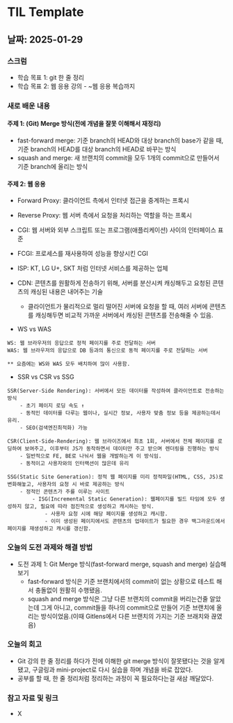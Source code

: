 # TIL Template

## 날짜: 2025-01-29

### 스크럼
- 학습 목표 1: git 한 줄 정리
- 학습 목표 2: 웹 응용 강의 - ~웹 응용 복습까지

### 새로 배운 내용
#### 주제 1: (Git) Merge 방식(전에 개념을 잘못 이해해서 재정리)
- fast-forward merge: 기준 branch의 HEAD와 대상 branch의 base가 같을 때, 기준 branch의 HEAD를 대상 branch의 HEAD로 바꾸는 방식
- squash and merge: 새 브랜치의 commit을 모두 1개의 commit으로 만들어서 기준 branch에 올리는 방식

#### 주제 2: 웹 응용
- Forward Proxy: 클라이언트 측에서 인터넷 접근을 중계하는 프록시
- Reverse Proxy: 웹 서버 측에서 요청을 처리하는 역할을 하는 프록시
- CGI: 웹 서버와 외부 스크립트 또는 프로그램(애플리케이션) 사이의 인터페이스 표준
- FCGI: 프로세스를 재사용하여 성능을 향상시킨 CGI
- ISP: KT, LG U+, SKT 처럼 인터넷 서비스를 제공하는 업체
- CDN: 콘텐츠를 원활하게 전송하기 위해, 서버를 분산시켜 캐싱해두고 요청된 콘텐츠의 캐싱된 내용은 내어주는 기술
	- 클라이언트가 물리적으로 멀리 떨어진 서버에 요청을 할 때, 여러 서버에 콘텐츠를 캐싱해두면 비교적 가까운 서버에서 캐싱된 콘텐츠를 전송해줄 수 있음.

- WS vs WAS
```
WS: 웹 브라우저의 응답으로 정적 페이지를 주로 전달하는 서버
WAS: 웹 브라우저의 응답으로 DB 등과의 통신으로 동적 페이지를 주로 전달하는 서버

** 요즘에는 WS와 WAS 모두 배치하여 많이 사용함.
```

- SSR vs CSR vs SSG
```
SSR(Server-Side Rendering): 서버에서 모든 데이터를 작성하여 클라이언트로 전송하는 방식
	- 초기 페이지 로딩 속도 ↑
	- 동적인 데이터를 다루는 웹이나, 실시간 정보, 사용자 맞춤 정보 등을 제공하는데서 유리.
	- SEO(검색엔진최적화) 가능

CSR(Client-Side-Rendering): 웹 브라이즈에서 최초 1회, 서버에서 전체 페이지를 로딩하여 보여주고, 이후부터 JS가 동작하면서 데이터만 주고 받으며 렌더링을 진행하는 방식
	- 일반적으로 FE, BE로 나눠서 웹을 개발하는게 이 방식임.
	- 동적이고 사용자와의 인터랙션이 많은데 유리

SSG(Static Site Generation): 정적 웹 페이지를 미리 정적파일(HTML, CSS, JS)로 변화해놓고, 사용자의 요청 시 바로 제공하는 방식
	- 정적인 콘텐츠가 주를 이루는 사이트
		- ISG(Incremental Static Generation): 웹페이지를 빌드 타임에 모두 생성하지 않고, 필요에 따라 점진적으로 생성하고 캐시하는 방식.
			- 사용자 요청 시에 해당 페이지를 생성하고 캐시함.
			- 이미 생성된 페이지에서도 콘텐츠의 업데이트가 필요한 경우 백그라운드에서 페이지를 재생성하고 캐시를 갱신함.
```

### 오늘의 도전 과제와 해결 방법
- 도전 과제 1: Git Merge 방식(fast-forward merge, squash and merge) 실습해보기
    - fast-forward 방식은 기준 브랜치에서의 commit이 없는 상황으로 테스트 해서 충돌없이 원활히 수행됐음.
    - squash and merge 방식은 그냥 다른 브랜치의 commit을 버리는건줄 알았는데 그게 아니고, commit들을 하나의 commit으로 만들어 기준 브랜치에 올리는 방식이었음.(이때 Gitlens에서 다른 브랜치의 가지는 기준 브래치와 끊였음)

### 오늘의 회고
- Git 강의 한 줄 정리를 하다가 전에 이해한 git merge 방식이 잘못됐다는 것을 알게 됐고, 구글링과 mini-project로 다시 실습을 하며 개념을 바로 잡았다.
- 공부를 할 때, 한 줄 정리처럼 정리하는 과정이 꼭 필요하다는걸 새삼 깨달았다.

### 참고 자료 및 링크
- X
